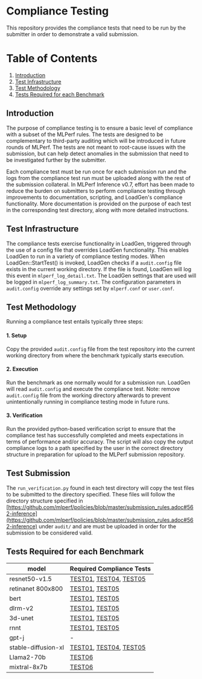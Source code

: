 ﻿# Compliance Testing
This repository provides the compliance tests that need to be run by the submitter in order to demonstrate a valid submission.

# Table of Contents
1. [Introduction](#introduction)
2. [Test Infrastructure](#Test-Infrastructure)
3. [Test Methodology](#Test-Methodology)
4. [Tests Required for each Benchmark](#tests-required-for-each-benchmark)

## Introduction
The purpose of compliance testing is to ensure a basic level of compliance with a subset of the MLPerf rules. The tests are designed to be complementary to third-party auditing which will be introduced in future rounds of MLPerf. The tests are not meant to root-cause issues with the submission, but can help detect anomalies in the submission that need to be investigated further by the submitter.

Each compliance test must be run once for each submission run and the logs from the compliance test run must be uploaded along with the rest of the submission collateral. In MLPerf Inference v0.7, effort has been made to reduce the burden on submitters to perform compliance testing through improvements to documentation, scripting, and LoadGen's compliance functionality. More documentation is provided on the purpose of each test in the corresponding test directory, along with more detailed instructions. 

## Test Infrastructure
The compliance tests exercise functionality in LoadGen, triggered through the use of a config file that overrides LoadGen functionality. This enables LoadGen to run in a variety of compliance testing modes. When LoadGen::StartTest() is invoked, LoadGen checks if a `audit.config` file exists in the current working directory. If the file is found, LoadGen will log this event in `mlperf_log_detail.txt`.  The LoadGen settings that are used will be logged in `mlperf_log_summary.txt`. The configuration parameters in `audit.config` override any settings set by `mlperf.conf` or `user.conf`.
## Test Methodology
Running a compliance test entails typically three steps:
#### 1. Setup
Copy the provided `audit.config` file from the test repository into the current working directory from where the benchmark typically starts execution.
#### 2. Execution
Run the benchmark as one normally would for a submission run. LoadGen will read `audit.config` and execute the compliance test.
Note: remove `audit.config` file from the working directory afterwards to prevent unintentionally running in compliance testing mode in future runs.
#### 3. Verification
Run the provided python-based verification script to ensure that the compliance test has successfully completed and meets expectations in terms of performance and/or accuracy. The script will also copy the output compliance logs to a path specified by the user in the correct  directory structure in preparation for upload to the MLPerf submission repository.
## Test Submission
The `run_verification.py` found in each test directory will copy the test files to be submitted to the directory specified. These files will follow the directory structure specified in [https://github.com/mlperf/policies/blob/master/submission_rules.adoc#562-inference](https://github.com/mlperf/policies/blob/master/submission_rules.adoc#562-inference) under `audit/` and are must be uploaded in order for the submission to be considered valid.

## Tests Required for each Benchmark

| model | Required Compliance Tests
| ---- | ---- |
| resnet50-v1.5 | [TEST01](./TEST01/), [TEST04](./TEST04/), [TEST05](./TEST05/) |
| retinanet 800x800 | [TEST01](./TEST01/), [TEST05](./TEST05/) |
| bert | [TEST01](./TEST01/), [TEST05](./TEST05/) |
| dlrm-v2 | [TEST01](./TEST01/), [TEST05](./TEST05/) |
| 3d-unet | [TEST01](./TEST01/), [TEST05](./TEST05/) |
| rnnt | [TEST01](./TEST01/), [TEST05](./TEST05/) |
| gpt-j | - |
| stable-diffusion-xl | [TEST01](./TEST01/), [TEST04](./TEST04/), [TEST05](./TEST05/) |
| Llama2-70b | [TEST06](./TEST06/) |
| mixtral-8x7b | [TEST06](./TEST06/) |
